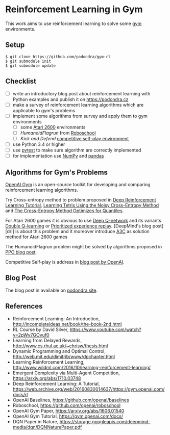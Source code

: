 # Reinforcement Learning in Gym

This work aims to use reinforcement learning to solve some [gym]
environments.

[gym]: https://github.com/openai/gym (gym GitHub repository)

## Setup

	$ git clone https://github.com/podondra/gym-rl
	$ git submodule init
	$ git submodule update

## Checklist

- [ ] write an introductory blog post about reinforcement learning
      with Python examples and publish it on https://podondra.cz
- [ ] make a survey of reinforcement learning algorithms
      which are applicable to gym's problems
- [ ] implement some algorithms from survey and apply them to gym environments
    - [ ] some [Atari 2600][atari] environments
    - [ ] *HumanoidFlagrun* from [Roboschool]
    - [ ] *Kick and Defend* [competitive self-play environment][self-play]
- [ ] use Python 3.4 or higher
- [ ] use [pytest] to make sure algorithm are correctly implemented
- [ ] for implementation use [NumPy] and [pandas]

[roboschool]: https://blog.openai.com/roboschool/ (Roboschool OpenAI Blog)
[self-play]: https://github.com/openai/multiagent-competition
             (Competitive Multi-Agent Environments)
[pytest]: https://docs.pytest.org/en/latest/ (pytest Documentation)
[numpy]: http://www.numpy.org/ (NumPy Documentation)
[pandas]: https://pandas.pydata.org/ (Python Data Analysis Library)
[atari]: https://en.wikipedia.org/wiki/Atari_2600 (Atari 2600 Wikipedia)

## Algorithms for Gym's Problems

[OpenAI Gym][gym] is an open-source toolkit for developing and comparing
reinforcement learning algorithms.

Try Cross-entropy method to problem
proposed in [Deep Reinforcement Learning Tutorial][deep-rl],
[Learning Tetris Using the Noisy Cross-Entropy Method][tetris]
and [The Cross-Entropy Method Optimizes for Quantiles][xentropy].

[deep-rl]: https://web.archive.org/web/20160830014637/https://gym.openai.com/docs/rl
[tetris]: http://ie.technion.ac.il/CE/files/papers/Learning%20Tetris%20Using%20the%20Noisy%20Cross-Entropy%20Method.pdf
[xentropy]: http://proceedings.mlr.press/v28/goschin13.pdf

For Atari 2600 games it is obvious to use [Deep Q-network][dqn]
and its variants [Double Q-learning][double]
or [Prioritized experience replay][prioritized].
[DeepMind's blog post][drl] is about this problem and it moreover
introduce [A3C] as solution method for Atari 2600 games

[dqn]: https://storage.googleapis.com/deepmind-media/dqn/DQNNaturePaper.pdf
[double]: https://arxiv.org/abs/1509.06461
[prioritized]: https://arxiv.org/abs/1511.05952
[dlr]: https://deepmind.com/blog/deep-reinforcement-learning/
[a3c]: https://arxiv.org/pdf/1602.01783.pdf

The HumanoidFlagrun problem might be solved by algorithms proposed in
[PPO blog post][ppo].

[ppo]: https://blog.openai.com/openai-baselines-ppo/

Competitive Self-play is address in [blog post by OpenAI][self-play-blog].

[self-play-blog]: https://blog.openai.com/competitive-self-play/

## Blog Post

The blog post in available on [podondra site][8].

[8]: https://podondra.cz/introduction-to-reinforcement-learning.html
     (Introduction to Reinforcement Learning Blog Post)

## References

- Reinforcement Learning: An Introduction,
  http://incompleteideas.net/book/the-book-2nd.html
- RL Course by David Silver,
  https://www.youtube.com/watch?v=2pWv7GOvuf0
- Learning from Delayed Rewards,
  http://www.cs.rhul.ac.uk/~chrisw/thesis.html
- Dynamic Programming and Optimal Control,
  http://web.mit.edu/dimitrib/www/dpchapter.html
- Learning Reinforcement Learning,
  http://www.wildml.com/2016/10/learning-reinforcement-learning/
- Emergent Complexity via Multi-Agent Competition,
  https://arxiv.org/abs/1710.03748
- Deep Reinforcement Learning: A Tutorial,
  https://web.archive.org/web/20160830014637/https://gym.openai.com/docs/rl
- OpenAI Baselines,
  https://github.com/openai/baselines
- Roboschool,
  https://github.com/openai/roboschool
- OpenAI Gym Paper,
  https://arxiv.org/abs/1606.01540
- OpenAI Gym Tutorial,
  https://gym.openai.com/docs/
- DQN Paper in Nature,
  https://storage.googleapis.com/deepmind-media/dqn/DQNNaturePaper.pdf
